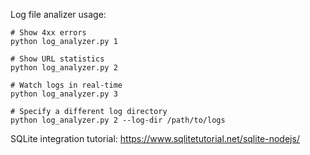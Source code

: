 Log file analizer usage:

```
# Show 4xx errors
python log_analyzer.py 1

# Show URL statistics
python log_analyzer.py 2

# Watch logs in real-time
python log_analyzer.py 3

# Specify a different log directory
python log_analyzer.py 2 --log-dir /path/to/logs
```

SQLite integration tutorial: https://www.sqlitetutorial.net/sqlite-nodejs/